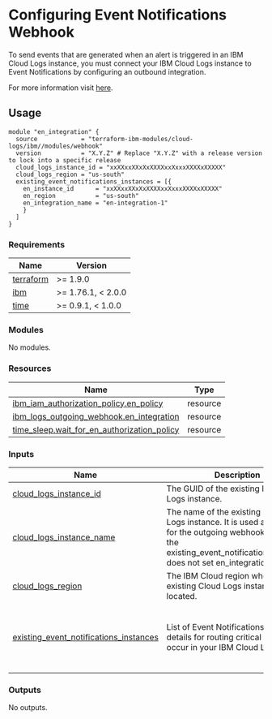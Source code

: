 # Configuring Event Notifications Webhook

To send events that are generated when an alert is triggered in an IBM Cloud Logs instance, you must connect your IBM Cloud Logs instance to Event Notifications by configuring an outbound integration.

 For more information visit [here](https://cloud.ibm.com/docs/cloud-logs?topic=cloud-logs-event-notifications-configure).

## Usage

```hcl
module "en_integration" {
  source            = "terraform-ibm-modules/cloud-logs/ibm//modules/webhook"
  version           = "X.Y.Z" # Replace "X.Y.Z" with a release version to lock into a specific release
  cloud_logs_instance_id = "xxXXxxXXxXxXXXXxxXxxxXXXXxXXXXX"
  cloud_logs_region = "us-south"
  existing_event_notifications_instances = [{
    en_instance_id      = "xxXXxxXXxXxXXXXxxXxxxXXXXxXXXXX"
    en_region           = "us-south"
    en_integration_name = "en-integration-1"
    }
  ]
}
```

<!-- BEGINNING OF PRE-COMMIT-TERRAFORM DOCS HOOK -->
### Requirements

| Name | Version |
|------|---------|
| <a name="requirement_terraform"></a> [terraform](#requirement\_terraform) | >= 1.9.0 |
| <a name="requirement_ibm"></a> [ibm](#requirement\_ibm) | >= 1.76.1, < 2.0.0 |
| <a name="requirement_time"></a> [time](#requirement\_time) | >= 0.9.1, < 1.0.0 |

### Modules

No modules.

### Resources

| Name | Type |
|------|------|
| [ibm_iam_authorization_policy.en_policy](https://registry.terraform.io/providers/IBM-Cloud/ibm/latest/docs/resources/iam_authorization_policy) | resource |
| [ibm_logs_outgoing_webhook.en_integration](https://registry.terraform.io/providers/IBM-Cloud/ibm/latest/docs/resources/logs_outgoing_webhook) | resource |
| [time_sleep.wait_for_en_authorization_policy](https://registry.terraform.io/providers/hashicorp/time/latest/docs/resources/sleep) | resource |

### Inputs

| Name | Description | Type | Default | Required |
|------|-------------|------|---------|:--------:|
| <a name="input_cloud_logs_instance_id"></a> [cloud\_logs\_instance\_id](#input\_cloud\_logs\_instance\_id) | The GUID of the existing IBM Cloud Logs instance. | `string` | n/a | yes |
| <a name="input_cloud_logs_instance_name"></a> [cloud\_logs\_instance\_name](#input\_cloud\_logs\_instance\_name) | The name of the existing IBM Cloud Logs instance. It is used as a prefix for the outgoing webhook name if the existing\_event\_notification\_instances does not set en\_integration\_name. | `string` | n/a | yes |
| <a name="input_cloud_logs_region"></a> [cloud\_logs\_region](#input\_cloud\_logs\_region) | The IBM Cloud region where the existing Cloud Logs instance is located. | `string` | n/a | yes |
| <a name="input_existing_event_notifications_instances"></a> [existing\_event\_notifications\_instances](#input\_existing\_event\_notifications\_instances) | List of Event Notifications instance details for routing critical events that occur in your IBM Cloud Logs. | <pre>list(object({<br>    en_crn              = string<br>    en_integration_name = optional(string)<br>    skip_en_auth_policy = optional(bool, false)<br>  }))</pre> | n/a | yes |

### Outputs

No outputs.
<!-- END OF PRE-COMMIT-TERRAFORM DOCS HOOK -->
